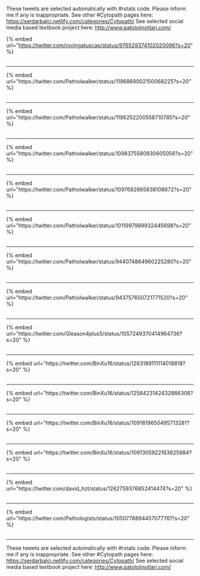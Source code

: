 

These tweets are selected automatically with #rstats code. Please inform me if any is inappropriate.
See other #Cytopath pages here: https://serdarbalci.netlify.com/categories/Cytopath/ 
See selected social media based textbook project here: http://www.patolojinotlari.com/

{% embed url="https://twitter.com/rovingatuscap/status/976529374102020096?s=20" %}<br>
<br>
<hr>
{% embed url="https://twitter.com/Patholwalker/status/1196869002150068225?s=20" %}<br>
<br>
<hr>
{% embed url="https://twitter.com/Patholwalker/status/1196252200558710785?s=20" %}<br>
<br>
<hr>
{% embed url="https://twitter.com/Patholwalker/status/1098375580930605056?s=20" %}<br>
<br>
<hr>
{% embed url="https://twitter.com/Patholwalker/status/1097692665838108672?s=20" %}<br>
<br>
<hr>
{% embed url="https://twitter.com/Patholwalker/status/1011997989932445698?s=20" %}<br>
<br>
<hr>
{% embed url="https://twitter.com/Patholwalker/status/944074864960225280?s=20" %}<br>
<br>
<hr>
{% embed url="https://twitter.com/Patholwalker/status/943757650721771520?s=20" %}<br>
<br>
<hr>
{% embed url="https://twitter.com/Gleason4plus5/status/1057249370414964736?s=20" %}<br>
<br>
<hr>
{% embed url="https://twitter.com/BinXu16/status/1263189111114018818?s=20" %}<br>
<br>
<hr>
{% embed url="https://twitter.com/BinXu16/status/1258423142432866306?s=20" %}<br>
<br>
<hr>
{% embed url="https://twitter.com/BinXu16/status/1091819650495713281?s=20" %}<br>
<br>
<hr>
{% embed url="https://twitter.com/BinXu16/status/1091305922163625984?s=20" %}<br>
<br>
<hr>
{% embed url="https://twitter.com/david_hzt/status/1262759376852414474?s=20" %}<br>
<br>
<hr>
{% embed url="https://twitter.com/Pathologists/status/1050778894457077761?s=20" %}<br>
<br>
<hr>


These tweets are selected automatically with #rstats code. Please inform me if any is inappropriate.
See other #Cytopath pages here: https://serdarbalci.netlify.com/categories/Cytopath/ 
See selected social media based textbook project here: http://www.patolojinotlari.com/
